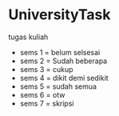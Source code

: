 # UniversityTask
tugas kuliah
- sems 1 = belum selsesai
- sems 2 = Sudah beberapa
- sems 3 = cukup
- sems 4 = dikit demi sedikit
- sems 5 = sudah semua
- sems 6 = otw
- sems 7 = skripsi
